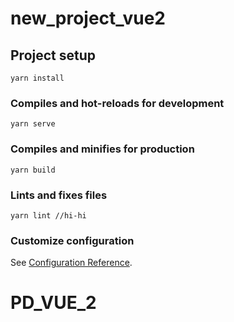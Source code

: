 # new_project_vue2

## Project setup
```
yarn install
```

### Compiles and hot-reloads for development
```
yarn serve
```

### Compiles and minifies for production
```
yarn build
```

### Lints and fixes files
```
yarn lint //hi-hi
```

### Customize configuration
See [Configuration Reference](https://cli.vuejs.org/config/).
# PD_VUE_2

